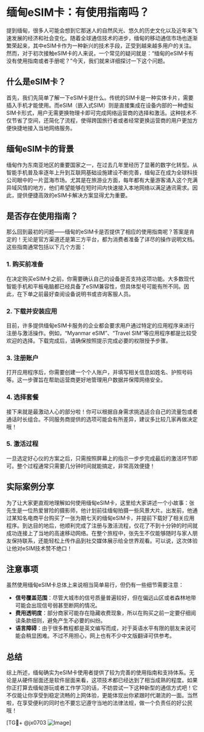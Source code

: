 # 缅甸eSIM卡：有使用指南吗？

提到缅甸，很多人可能会想到它那迷人的自然风光、悠久的历史文化以及近年来飞速发展的经济和社会变化。随着全球通信技术的进步，缅甸的移动通信市场也逐渐繁荣起来，其中eSIM卡作为一种新兴的技术手段，正受到越来越多用户的关注。然而，对于初次接触eSIM卡的人来说，一个常见的疑问就是：“缅甸的eSIM卡有没有使用指南或者手册呢？”今天，我们就来详细探讨一下这个问题。

## 什么是eSIM卡？

首先，我们先简单了解一下eSIM卡是什么。传统的SIM卡是一种实体卡片，需要插入手机才能使用。而eSIM（嵌入式SIM）则是直接集成在设备内部的一种虚拟SIM卡形式，用户无需更换物理卡即可完成网络运营商的选择和激活。这种技术不仅节省了空间，还简化了流程，使得跨国旅行者或者经常更换运营商的用户更加方便快捷地接入当地网络服务。

## 缅甸eSIM卡的背景

缅甸作为东南亚地区的重要国家之一，在过去几年里经历了显著的数字化转型。从智能手机普及率逐年上升到互联网基础设施建设不断完善，缅甸正在成为全球科技公司眼中的一片蓝海市场。尤其是在旅游业方面，每年都有大量游客涌入这个充满异域风情的地方，他们希望能够在短时间内快速接入本地网络以满足通讯需求。因此，提供便捷高效的eSIM卡解决方案显得尤为重要。

## 是否存在使用指南？

那么回到最初的问题——缅甸的eSIM卡是否提供了相应的使用指南呢？答案是肯定的！无论是官方渠道还是第三方平台，都为消费者准备了详尽的操作说明文档。这些指南通常包括以下几个方面：

### 1. 购买前准备
在决定购买eSIM卡之前，你需要确认自己的设备是否支持这项功能。大多数现代智能手机和平板电脑都已经具备了eSIM兼容性，但具体型号可能有所不同。因此，在下单之前最好查阅设备说明书或咨询客服人员。

### 2. 下载并安装应用
目前，许多提供缅甸eSIM卡服务的企业都会要求用户通过特定的应用程序来进行注册与激活操作。例如，“Myanmar eSIM”、“Travel SIM”等应用程序都是比较受欢迎的选择。下载完成后，请确保按照提示完成必要的权限授予步骤。

### 3. 注册账户
打开应用程序后，你需要创建一个个人账户，并填写相关信息如姓名、护照号码等。这一步骤旨在帮助运营商更好地管理用户数据并保障网络安全。

### 4. 选择套餐
接下来就是最激动人心的部分啦！你可以根据自身需求挑选适合自己的流量包或者通话时长组合。不同服务商提供的选项可能会有所差异，建议多比较几家再做决定哦！

### 5. 激活过程
一旦选定好心仪的方案之后，只需按照屏幕上的指示一步步完成最后的激活环节即可。整个过程通常只需要几分钟时间就能搞定，非常高效便捷！

## 实际案例分享

为了让大家更直观地理解如何使用缅甸eSIM卡，这里给大家讲述一个小故事：张先生是一位热爱冒险的摄影师，他计划前往缅甸拍摄一些风景大片。出发前，他通过某知名电商平台购买了一张为期七天的缅甸eSIM卡，并提前下载好了相关应用程序。到达目的地后，他顺利完成了注册与激活流程，仅花了不到十分钟的时间就成功连接上了当地的高速移动网络。在整个旅程中，张先生不仅能够随时与家人朋友保持联系，还能轻松上传作品到社交媒体展示给全世界观看。可以说，这次体验让他对eSIM技术赞不绝口！

## 注意事项

虽然使用缅甸eSIM卡总体上来说相当简单易行，但仍有一些细节需要注意：

- **信号覆盖范围**：尽管大城市的信号质量普遍较好，但在偏远山区或者森林地带可能会出现信号弱甚至断网的情况。
- **费用透明度**：部分商家可能存在隐藏收费现象，所以在购买之前一定要仔细阅读条款细则，避免产生不必要的纠纷。
- **语言障碍**：由于很多教程都是英文编写而成，对于英语水平有限的朋友来说可能会稍显困难。不过不用担心，网上也有不少中文版翻译可供参考。

## 总结

综上所述，缅甸确实为eSIM卡使用者提供了较为完善的使用指南和支持体系。无论是从硬件层面还是软件层面来看，这项技术都已经达到了相当成熟的程度。如果你正打算去缅甸游玩或者工作学习的话，不妨尝试一下这种新型的通信方式吧！它不仅能让你享受到稳定流畅的上网体验，更能体现出你紧跟时代潮流的一面。当然啦，在享受便利的同时也不要忘记遵守当地的法律法规，做一个负责任的好公民哦！

[TG💪+ @jx0703 ![Image](https://github.com/user-attachments/assets/dbca1d08-cadb-493c-b0ec-ad6f7a83f270)]